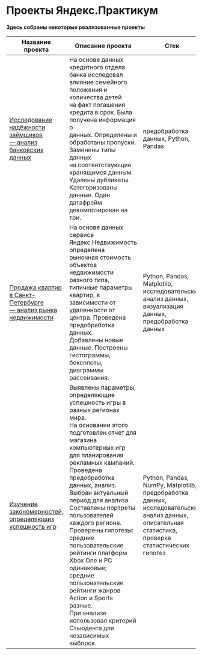 # Проекты Яндекс.Практикум
**Здесь собраны некоторые реализованные проекты**

| Название проекта | Описание проекта | Стек |Статус проекта|
|----------|----------|----------|----------|
|[ Исследование надёжности заёмщиков <br/> — анализ банковских данных](https://github.com/AnyaGrish/yandex_practicum/blob/main/анализ%20банковских%20данных/Исследование%20надёжности%20заёмщиков.md)| На основе данных кредитного отдела банка исследовал <br/> влияние семейного положения и количества детей <br/> на факт погашения кредита в срок. Была получена информация о <br/> данных. Определены и обработаны пропуски. Заменены типы данных <br/> на соответствующие хранящимся данным. Удалены дубликаты. <br/> Категоризованы данные. Один датафрейм декомпозирован на три.   | предобработка данных, Python, Pandas| Завершен |
|  [Продажа квартир в Санкт-Петербурге <br/> — анализ рынка недвижимости](https://github.com/AnyaGrish/yandex_practicum/blob/main/Анализ%20рынка%20недвижимости/Анализ%20рынка%20недвижимости.md)| На основе данных сервиса Яндекс.Недвижимость определена <br/> рыночная стоимость объектов недвижимости разного типа, <br/> типичные параметры квартир, в зависимости от <br/> удаленности от центра. Проведена предобработка данных. <br/> Добавлены новые данные. Построены гистограммы, боксплоты, <br/> диаграммы рассеивания.   | Python, Pandas, Matplotlib, <br/> исследовательский анализ данных, визуализация данных, <br/> предобработка данных   |Завершен |
| [Изучение закономерностей, определяющих успешность игр](https://github.com/AnyaGrish/yandex_practicum/blob/main/Изучение%20закономерностей%2C%20определяющих%20успешность%20игр/Изучение%20закономерностей%2C%20определяющих%20успешность%20игр.md)| Выявлены параметры, определяющие успешность игры в разных регионах мира.<br/> На основании этого подготовлен отчет для магазина компьютерных игр<br/> для планирования рекламных кампаний.<br/> Проведена предобработка данных, анализ.<br/> Выбран актуальный период для анализа. Составлены портреты<br/> пользователей каждого региона. Проверены гипотезы:<br/> средние пользовательские рейтинги платформ Xbox One и PC одинаковые;<br/> средние пользовательские рейтинги жанров Action и Sports разные.<br/> При анализе использовал критерий Стьюдента для независимых выборок.  | Python, Pandas, NumPy, Matplotlib, предобработка данных, исследовательский анализ данных, описательная статистика, проверка статистических гипотез   |Завершен |
